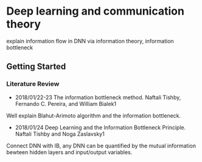 # Deep learning and communication theory

explain information flow in DNN via information theory, information bottleneck

## Getting Started

### Literature Review

- 2018/01/22-23 The information bottleneck method. Naftali Tishby, Fernando C. Pereira, and William Bialek1

Well explain Blahut-Arimoto algorithm and the information bottleneck. 

- 2018/01/24 Deep Learning and the Information Bottleneck Principle. Naftali Tishby and Noga Zaslavsky1

Connect DNN with IB, any DNN can be quantified by the mutual information bewteen hidden layers and input/output variables. 

